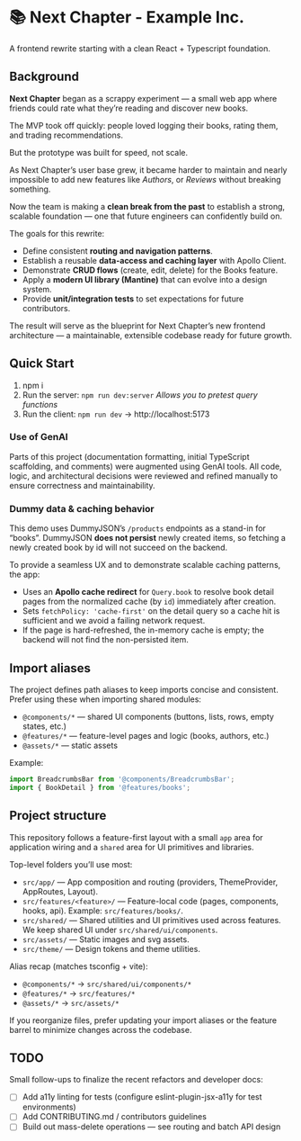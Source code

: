 # 📚 Next Chapter - Example Inc.

A frontend rewrite starting with a clean React + Typescript foundation.

## Background

**Next Chapter** began as a scrappy experiment — a small web app where friends could rate what they’re reading and discover new books.

The MVP took off quickly: people loved logging their books, rating them, and trading recommendations.

But the prototype was built for speed, not scale.

As Next Chapter’s user base grew, it became harder to maintain and nearly impossible to add new features like _Authors_, or _Reviews_ without breaking something.

Now the team is making a **clean break from the past** to establish a strong, scalable foundation — one that future engineers can confidently build on.

The goals for this rewrite:

- Define consistent **routing and navigation patterns**.
- Establish a reusable **data-access and caching layer** with Apollo Client.
- Demonstrate **CRUD flows** (create, edit, delete) for the Books feature.
- Apply a **modern UI library (Mantine)** that can evolve into a design system.
- Provide **unit/integration tests** to set expectations for future contributors.

The result will serve as the blueprint for Next Chapter’s new frontend architecture — a maintainable, extensible codebase ready for future growth.

## Quick Start

1. npm i
2. Run the server: `npm run dev:server`
   _Allows you to pretest query functions_
3. Run the client: `npm run dev` → http://localhost:5173

### Use of GenAI

Parts of this project (documentation formatting, initial TypeScript scaffolding, and comments)
were augmented using GenAI tools. All code, logic, and architectural decisions were reviewed
and refined manually to ensure correctness and maintainability.

### Dummy data & caching behavior

This demo uses DummyJSON’s `/products` endpoints as a stand-in for “books”.
DummyJSON **does not persist** newly created items, so fetching a newly created
book by id will not succeed on the backend.

To provide a seamless UX and to demonstrate scalable caching patterns, the app:

- Uses an **Apollo cache redirect** for `Query.book` to resolve book detail
  pages from the normalized cache (by `id`) immediately after creation.
- Sets `fetchPolicy: 'cache-first'` on the detail query so a cache hit is
  sufficient and we avoid a failing network request.
- If the page is hard-refreshed, the in-memory cache is empty; the backend will
  not find the non-persisted item.

<!-- appended by automated edit: Import aliases -->

## Import aliases

The project defines path aliases to keep imports concise and consistent. Prefer using these when importing shared modules:

- `@components/*` — shared UI components (buttons, lists, rows, empty states, etc.)
- `@features/*` — feature-level pages and logic (books, authors, etc.)
- `@assets/*` — static assets

Example:

```ts
import BreadcrumbsBar from '@components/BreadcrumbsBar';
import { BookDetail } from '@features/books';
```

## Project structure

This repository follows a feature-first layout with a small `app` area for
application wiring and a `shared` area for UI primitives and libraries.

Top-level folders you’ll use most:

- `src/app/` — App composition and routing (providers, ThemeProvider, AppRoutes, Layout).
- `src/features/<feature>/` — Feature-local code (pages, components, hooks, api). Example: `src/features/books/`.
- `src/shared/` — Shared utilities and UI primitives used across features. We keep shared UI under `src/shared/ui/components`.
- `src/assets/` — Static images and svg assets.
- `src/theme/` — Design tokens and theme utilities.

Alias recap (matches tsconfig + vite):

- `@components/*` → `src/shared/ui/components/*`
- `@features/*` → `src/features/*`
- `@assets/*` → `src/assets/*`

If you reorganize files, prefer updating your import aliases or the feature barrel to minimize changes across the codebase.

## TODO

Small follow-ups to finalize the recent refactors and developer docs:

- [ ] Add a11y linting for tests (configure eslint-plugin-jsx-a11y for test environments)
- [ ] Add CONTRIBUTING.md / contributors guidelines
- [ ] Build out mass-delete operations — see routing and batch API design
